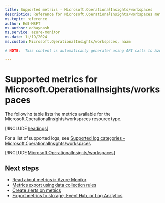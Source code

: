```yaml
---
title: Supported metrics - Microsoft.OperationalInsights/workspaces
description: Reference for Microsoft.OperationalInsights/workspaces metrics in Azure Monitor.
ms.topic: reference
author: EdB-MSFT
ms.author: edbaynash
ms.service: azure-monitor
ms.date: 11/19/2024
ms.custom: Microsoft.OperationalInsights/workspaces, naam

# NOTE:  This content is automatically generated using API calls to Azure. Any edits made on these files will be overwritten in the next run of the script. 

---
```


  
# Supported metrics for Microsoft.OperationalInsights/workspaces
  
The following table lists the metrics available for the Microsoft.OperationalInsights/workspaces resource type.  
  
  
[!INCLUDE [headings](~/reusable-content/ce-skilling/azure/includes/azure-monitor/reference/metrics/metrics-headings.md)]  
  
  
  
For a list of supported logs, see [Supported log categories - Microsoft.OperationalInsights/workspaces](../supported-logs/microsoft-operationalinsights-workspaces-logs.md)  
  
 

[!INCLUDE [Microsoft.OperationalInsights/workspaces](~/reusable-content/ce-skilling/azure/includes/azure-monitor/reference/metrics/microsoft-operationalinsights-workspaces-metrics-include.md)]  



## Next steps

- [Read about metrics in Azure Monitor](/azure/azure-monitor/data-platform)
- [Metrics export using data collection rules](/azure/azure-monitor/essentials/data-collection-metrics)
- [Create alerts on metrics](/azure/azure-monitor/alerts/alerts-overview)
- [Export metrics to storage, Event Hub, or Log Analytics](/azure/azure-monitor/essentials/platform-logs-overview)
